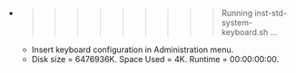 * >>>>>>>>> Running inst-std-system-keyboard.sh ...
  * Insert keyboard configuration in Administration menu.
  * Disk size = 6476936K. Space Used = 4K. Runtime = 00:00:00:00.
